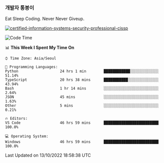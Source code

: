 ### 개발자 통붕이
Eat Sleep Coding.
Never Never Giveup.

[![certified-information-systems-security-professional-cissp](https://user-images.githubusercontent.com/44606727/157613689-acd84ec6-5f8f-4e79-89d9-a8d51f033634.png)](https://www.credly.com/badges/f394a010-85a0-450b-9136-8043af01d71c/public_url)

<!--START_SECTION:waka-->
![Code Time](http://img.shields.io/badge/Code%20Time-1%2C208%20hrs%2035%20mins-blue)

📊 **This Week I Spent My Time On** 

```text
⌚︎ Time Zone: Asia/Seoul

💬 Programming Languages: 
Python                   24 hrs 1 min        ████████████░░░░░░░░░░░░░   51.14% 
TypeScript               20 hrs 38 mins      ███████████░░░░░░░░░░░░░░   43.94% 
Bash                     1 hr 14 mins        ░░░░░░░░░░░░░░░░░░░░░░░░░   2.64% 
JSON                     45 mins             ░░░░░░░░░░░░░░░░░░░░░░░░░   1.63% 
Other                    5 mins              ░░░░░░░░░░░░░░░░░░░░░░░░░   0.21%

🔥 Editors: 
VS Code                  46 hrs 59 mins      █████████████████████████   100.0%

💻 Operating System: 
Windows                  46 hrs 59 mins      █████████████████████████   100.0%

```


 Last Updated on 13/10/2022 18:58:38 UTC
<!--END_SECTION:waka-->

